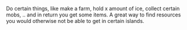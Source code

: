 Do certain things, like make a farm, hold x amount of ice, collect certain mobs, .. and in return you get some items. A great way to find resources you would otherwise not be able to get in certain islands.